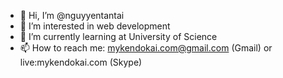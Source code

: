 - 👋 Hi, I’m @nguyyentantai
- 👀 I’m interested in web development
- 🌱 I’m currently learning at University of Science
- 📫 How to reach me: mykendokai.com@gmail.com (Gmail) or live:mykendokai.com (Skype)

<!---
nguyyentantai/nguyyentantai is a ✨ special ✨ repository because its `README.md` (this file) appears on your GitHub profile.
You can click the Preview link to take a look at your changes.
--->
